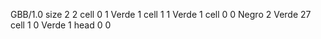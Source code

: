 <gs-board without-header> GBB/1.0
size 2 2
cell 0 1 Verde 1 
cell 1 1 Verde 1 
cell 0 0 Negro 2 Verde 27 
cell 1 0 Verde 1 
head 0 0 </gs-board>
